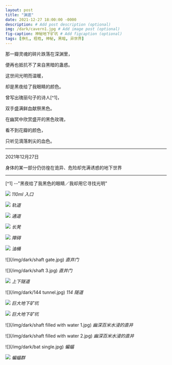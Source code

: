 ```yaml
---
layout: post
title: "渊底"
date: 2021-12-27 18:00:00 -0000
description: # Add post description (optional)
img: /dark/cavern1.jpg # Add image post (optional)
fig-caption: 神秘地下矿坑 # Add figcaption (optional)
tags: [挣扎, 桎梏, 神秘, 黑暗, 异世界]
---
```


那一瓣灵魂的碎片跌落在深渊里，

便再也抵抗不了来自黑暗的蛊惑。


这世间光明而温暖，

却是黑夜给了我眼睛的颜色。


曾写出瑰丽句子的诗人[^1]，

双手盛满鲜血献祭黑色。


在幽冥中欣赏盛开的黑色玫瑰，

看不到花瓣的颜色，

只听见滴落刺尖的血色。


---

2021年12月27日

身体的某一部分仍彷徨在诡异、危险却充满诱惑的地下世界

---

[^1] --"黑夜给了我黑色的眼睛／我却用它寻找光明"

![](/img/dark/entrance.jpg)
*110ml 入口*

![](/img/dark/rail.jpg)
*轨道*

![](/img/dark/passage.jpg)
*通道*

![](/img/dark/bench.jpg)
*长凳*

![](/img/dark/block.jpg)
*障碍*

![](/img/dark/bucket.jpg)
*油桶*

![](/img/dark/shaft gate.jpg)
*直井门*

![](/img/dark/shaft 3.jpg)
*直井门*

![](/img/dark/tunnel3)
*上下隧道*

![](/img/dark/144 tunnel.jpg)
*114 隧道*

![](/img/dark/cavern2.jpg)
*巨大地下矿坑*

![](/img/dark/cavern5.jpg)
*巨大地下矿坑*

![](/img/dark/shaft filled with water 1.jpg)
*幽深百米水浸的直井*

![](/img/dark/shaft filled with water 2.jpg)
*幽深百米水浸的直井*

![](/img/dark/bat single.jpg)
*蝙蝠*

![](/img/dark/bats.jpg)
*蝙蝠群*

